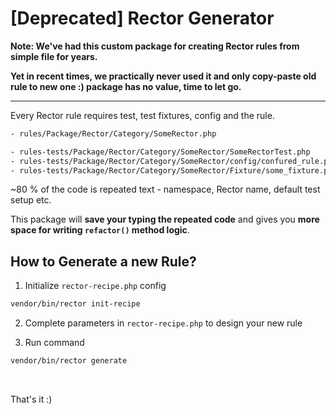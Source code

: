 # [Deprecated] Rector Generator

**Note: We've had this custom package for creating Rector rules from simple file for years.**

**Yet in recent times, we practically never used it and only copy-paste old rule to new one :) package has no value, time to let go.**

---

Every Rector rule requires test, test fixtures, config and the rule.

```bash
- rules/Package/Rector/Category/SomeRector.php

- rules-tests/Package/Rector/Category/SomeRector/SomeRectorTest.php
- rules-tests/Package/Rector/Category/SomeRector/config/confured_rule.php
- rules-tests/Package/Rector/Category/SomeRector/Fixture/some_fixture.php.inc
```

~80 % of the code is repeated text - namespace, Rector name, default test setup etc.

This package will **save your typing the repeated code** and gives you **more space for writing `refactor()` method logic**.

## How to Generate a new Rule?

1. Initialize `rector-recipe.php` config

```bash
vendor/bin/rector init-recipe
```

2. Complete parameters in `rector-recipe.php` to design your new rule

3. Run command

```bash
vendor/bin/rector generate
```

<br>

That's it :)
